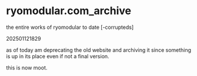 # ryomodular.com_archive
 the entire works of ryomodular to date [-corrupteds]

202501121829

as of today am deprecating the old website and archiving it since something is up in its place even if not a final version.

this is now moot.
